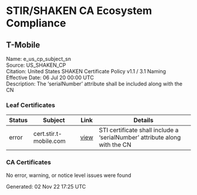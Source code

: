 # STIR/SHAKEN CA Ecosystem Compliance

## T-Mobile

Name: e_us_cp_subject_sn\
Source: US_SHAKEN_CP\
Citation: United States SHAKEN Certificate Policy v1.1 / 3.1 Naming\
Effective Date: 06 Jul 20 00:00 UTC\
Description: The ‘serialNumber’ attribute shall be included along with the CN

### Leaf Certificates

| Status | Subject | Link | Details |
|--------|---------|------|---------|
| error | cert.stir.t-mobile.com | [view](../../CERTS/7f653e15453416082531011acd1d7dad4f664ddf5124f73e27d841138f4a89f8/README.md) | STI certificate shall include a ‘serialNumber’ attribute along with the CN |

### CA Certificates

No error, warning, or notice level issues were found


Generated: 02 Nov 22 17:25 UTC